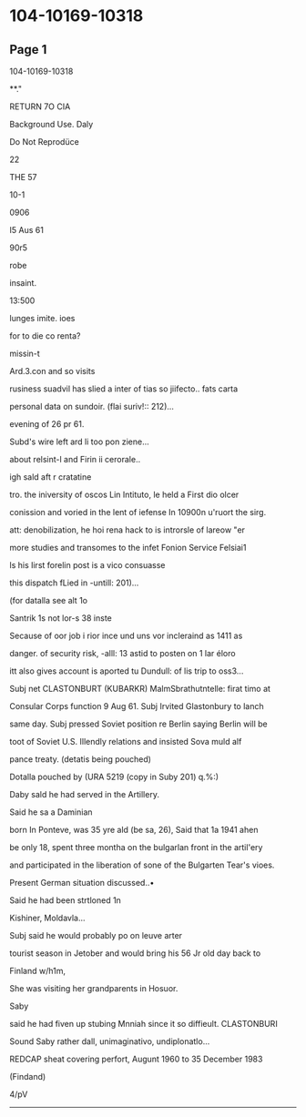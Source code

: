 # 104-10169-10318

## Page 1

104-10169-10318

**."

RETURN 7O CIA

Background Use. Daly

Do Not Reprodüce

22

THE 57

10-1

0906

I5 Aus 61

90r5

robe

insaint.

13:500

lunges imite. ioes

for to die co renta?

missin-t

Ard.3.con and so visits

rusiness suadvil has slied a inter of tias so jiifecto.. fats carta

personal data on sundoir. (flai suriv!:: 212)...

evening of 26 pr 61.

Subd's wire left ard li too pon ziene...

about relsint-l and Firin ii cerorale..

igh sald aft r cratatine

tro. the iniversity of oscos Lin Intituto, le held a First dio olcer

conission and voried in the lent of iefense In 10900n u'ruort the sirg.

att: denobilization, he hoi rena hack to is introrsle of lareow "er

more studies and transomes to the infet Fonion Service Felsiai1

ls his Iirst forelin post is a vico consuasse

this dispatch fLied in -untill: 201)...

(for datalla see alt 1o

Santrik 1s not lor-s 38 inste

Secause of oor job i rior ince und uns vor incleraind as 1411 as

danger. of security risk, -alll: 13 astid to posten on 1 lar éloro

itt also gives account is aported tu Dundull: of lis trip to oss3...

Subj net CLASTONBURT (KUBARKR) MalmSbrathutntelle: firat timo at

Consular Corps function 9 Aug 61. Subj Irvited Glastonbury to lanch

same day. Subj pressed Soviet position re Berlin saying Berlin will be

toot of Soviet U.S. Illendly relations and insisted Sova muld alf

pance treaty. (detatis being pouched)

Dotalla pouched by (URA 5219 (copy in Suby 201) q.%:)

Daby sald he had served in the Artillery.

Said he sa a Daminian

born In Ponteve, was 35 yre ald (be sa, 26), Said that 1a 1941 ahen

be only 18, spent three montha on the bulgarlan front in the artil'ery

and participated in the liberation of sone of the Bulgarten Tear's vioes.

Present German situation discussed..•

Said he had been strtloned 1n

Kishiner, Moldavla...

Subj said he would probably po on leuve arter

tourist season in Jetober and would bring his 56 Jr old day back to

Finland w/h1m,

She was visiting her grandparents in Hosuor.

Saby

said he had fiven up stubing Mnniah since it so diffieult. CLASTONBURI

Sound Saby rather dall, unimaginativo, undiplonatlo...

REDCAP sheat covering perfort, Augunt 1960 to 35 December 1983

(Findand)

4/pV

---

